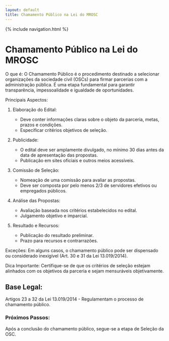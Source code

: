 ```yaml
---
layout: default
title: Chamamento Público na Lei do MROSC
---
```


{% include navigation.html %}

<script>
document.documentElement.lang = 'pt-BR';
</script>

# Chamamento Público na Lei do MROSC

O que é:
O Chamamento Público é o procedimento destinado a selecionar organizações da sociedade civil (OSCs) para firmar parcerias com a administração pública. É uma etapa fundamental para garantir transparência, impessoalidade e igualdade de oportunidades.

Principais Aspectos:

1. Elaboração do Edital:
   - Deve conter informações claras sobre o objeto da parceria, metas, prazos e condições.
   - Especificar critérios objetivos de seleção.

2. Publicidade:
   - O edital deve ser amplamente divulgado, no mínimo 30 dias antes da data de apresentação das propostas.
   - Publicação em sites oficiais e outros meios acessíveis.

3. Comissão de Seleção:
   - Nomeação de uma comissão para avaliar as propostas.
   - Deve ser composta por pelo menos 2/3 de servidores efetivos ou empregados públicos.

4. Análise das Propostas:
   - Avaliação baseada nos critérios estabelecidos no edital.
   - Julgamento objetivo e imparcial.

5. Resultado e Recursos:
   - Publicação do resultado preliminar.
   - Prazo para recursos e contrarrazões.

Exceções:
Em alguns casos, o chamamento público pode ser dispensado ou considerado inexigível (Art. 30 e 31 da Lei 13.019/2014).

Dica Importante:
Certifique-se de que os critérios de seleção estejam alinhados com os objetivos da parceria e sejam mensuráveis objetivamente.

## Base Legal:
Artigos 23 a 32 da Lei 13.019/2014 - Regulamentam o processo de chamamento público.

### Próximos Passos:
Após a conclusão do chamamento público, segue-se a etapa de Seleção da OSC.
